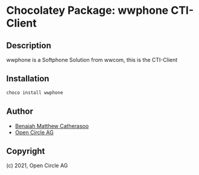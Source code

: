 ﻿# Chocolatey Package: wwphone CTI-Client

## Description

wwphone is a Softphone Solution from wwcom, this is the CTI-Client

## Installation

```ps1
choco install wwphone
```

## Author

- [Benaiah Matthew Catherasoo](https://github.com/bmcatherasoo)
- [Open Circle AG](https://www.open-circle.ch)


## Copyright

(c) 2021, Open Circle AG